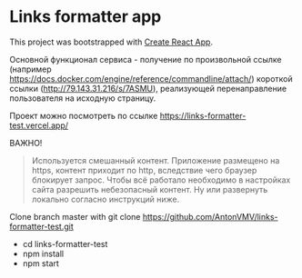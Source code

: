 # Links formatter app

This project was bootstrapped with [Create React App](https://github.com/facebook/create-react-app).

Основной функционал сервиса - получение по произвольной ссылке (например https://docs.docker.com/engine/reference/commandline/attach/) короткой ссылки (http://79.143.31.216/s/7ASMU), реализующей перенаправление пользователя на исходную страницу.

Проект можно посмотреть по ссылке https://links-formatter-test.vercel.app/


ВАЖНО!
> Используется смешанный контент. Приложение размещено на https, контент приходит по http, вследствие чего браузер блокирует запрос. Чтобы всё
работало необходимо в настройках сайта разрешить небезопасный контент. Ну или развернуть локально согласно инструкций ниже.

Clone branch master with git clone https://github.com/AntonVMV/links-formatter-test.git

- cd links-formatter-test
- npm install
- npm start
